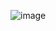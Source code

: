 ![image](https://github.com/ankursingh372001/sudoku-solver/assets/84802557/65dbdbb5-b9f4-438c-be3e-616707173d55)
